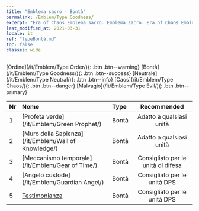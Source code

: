 ```yaml
---
title: "Emblema sacro - Bontà"
permalink: /Emblem/Type Goodness/
excerpt: "Era of Chaos Emblema sacro. Emblema sacro. Era of Chaos Emblema sacro Bontà. Era of Chaos Bontà"
last_modified_at: 2021-03-31
locale: it
ref: "typeBontà.md"
toc: false
classes: wide
---
```


  [Ordine](/it/Emblem/Type Order/){: .btn .btn--warning}   [Bontà](/it/Emblem/Type Goodness/){: .btn .btn--success}   [Neutrale](/it/Emblem/Type Neutral/){: .btn .btn--info}   [Caos](/it/Emblem/Type Chaos/){: .btn .btn--danger}   [Malvagio](/it/Emblem/Type Evil/){: .btn .btn--primary} 

  |  Nr  |             Nome            |    Type    |   Recommended   |
  |:-----|:----------------------------|:-----------|:---------------:|
  | 1 | [Profeta verde](/it/Emblem/Green Prophet/) | Bontà | Adatto a qualsiasi unità | 
  | 2 | [Muro della Sapienza](/it/Emblem/Wall of Knowledge/) | Bontà | Adatto a qualsiasi unità | 
  | 3 | [Meccanismo temporale](/it/Emblem/Gear of Time/) | Bontà | Consigliato per le unità di difesa | 
  | 4 | [Angelo custode](/it/Emblem/Guardian Angel/) | Bontà | Consigliato per le unità DPS | 
  | 5 | [Testimonianza](/it/Emblem/Witness/) | Bontà | Consigliato per le unità DPS | 
